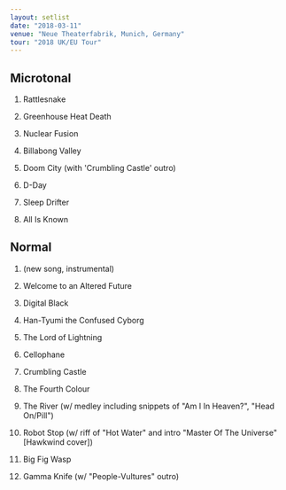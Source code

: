 ```yaml
---
layout: setlist
date: "2018-03-11"
venue: "Neue Theaterfabrik, Munich, Germany"
tour: "2018 UK/EU Tour"
---
```



## Microtonal

 1. Rattlesnake

 2. Greenhouse Heat Death

 3. Nuclear Fusion

 4. Billabong Valley

 5. Doom City
    (with 'Crumbling Castle' outro)

 6. D-Day

 7. Sleep Drifter

 8. All Is Known

## Normal

 1. (new song, instrumental)

 2. Welcome to an Altered Future

 3. Digital Black

 4. Han-Tyumi the Confused Cyborg

 5. The Lord of Lightning

 6. Cellophane

 7. Crumbling Castle

 8. The Fourth Colour

 9. The River
    (w/ medley including snippets of "Am I In Heaven?", "Head On/Pill")

10. Robot Stop
    (w/ riff of "Hot Water" and intro "Master Of The Universe" [Hawkwind cover])

11. Big Fig Wasp

12. Gamma Knife
    (w/ "People-Vultures" outro)


